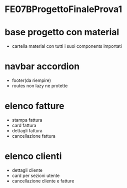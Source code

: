 # FE07BProgettoFinaleProva1

# base progetto con material
- cartella material con tutti i suoi components importati

# navbar accordion
- footer(da riempire)
- routes non lazy ne protette
# elenco fatture
- stampa fattura
- card fattura
- dettagli fattura
- cancellazione fattura
# elenco clienti
- dettagli cliente
- card per sezioni utente
- cancellazione cliente e fatture
